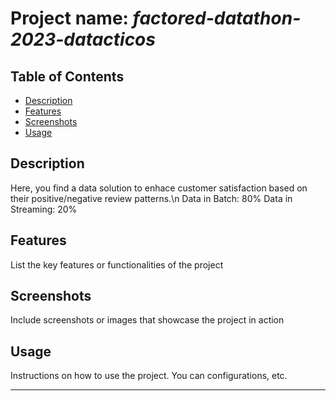 # Project name: *factored-datathon-2023-datacticos*

## Table of Contents 
- [Description](#description)
- [Features](#features)
- [Screenshots](#screenshots)
- [Usage](#usage)

## Description 

Here, you find a data solution to enhace customer satisfaction based on their positive/negative review patterns.\n
Data in Batch: 80% 
Data in Streaming: 20% 

## Features 

List the key features or functionalities of the project

## Screenshots 

Include screenshots or images that showcase the project in action 

## Usage

Instructions on how to use the project. You can configurations, etc.

---
